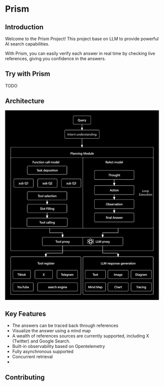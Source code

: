 # Prism

## Introduction

Welcome to the Prism Project! This project base on LLM to provide powerful AI search capabilities. 

With Prism, you can easily verify each answer in real time by checking live references, giving you confidence in the answers.

## Try with Prism

TODO

## Architecture

![img.png](docs/img/arch.png)

## Key Features

- The answers can be traced back through references
- Visualize the answer using a mind map
- A wealth of references sources are currently supported, including X (Twitter) and Google Search.
- Built-in observability based on Opentelemetry
- Fully asynchronous supported
- Concurrent retrieval
- 


## Contributing
